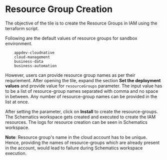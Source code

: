 # Resource Group Creation
The objective of the tile is to create the Resource Groups in IAM using the terraform script.

Following are the default values of resource groups for sandbox environment.

```
    appdev-cloudnative
    cloud-management
    business-data
    business-automation
```
However, users can provide resource group names as per their requriement. After opening the tile, expand the section **Set the deployment values** and provide value for `resourceGroups` parameter. The input value has to be a list of resource-group names separated with comma and no space in between. Any number of resource-group names can be provided in the list at once. 

After setting the parameter, click on **Install** to create the resource-groups. The Schematics workspace gets created and executed to create the IAM resources. The logs for resource creation can be seen in Schematics workspace.

**Note**: Resource group's name in the cloud account has to be unique. Hence, providing the names of resource-groups which are already present in the account, would lead to failure during Schematics workspace execution.